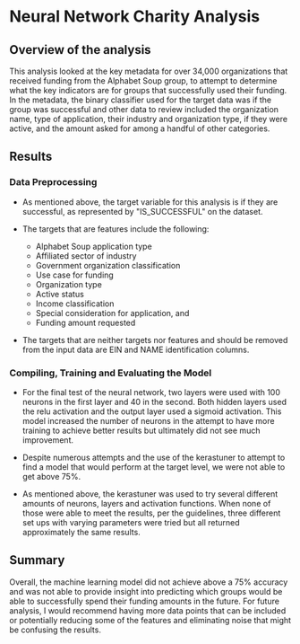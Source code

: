 # Neural Network Charity Analysis

## Overview of the analysis

This analysis looked at the key metadata for over 34,000 organizations that received funding from the Alphabet Soup group, to attempt to determine what the key indicators are for groups that successfully used their funding. In the metadata, the binary classifier used for the target data was if the group was successful and other data to review included the organization name, type of application, their industry and organization type, if they were active, and the amount asked for among a handful of other categories.

## Results

### Data Preprocessing

* As mentioned above, the target variable for this analysis is if they are successful, as represented by "IS_SUCCESSFUL" on the dataset.

* The targets that are features include the following:
  * Alphabet Soup application type
  * Affiliated sector of industry
  * Government organization classification
  * Use case for funding
  * Organization type
  * Active status
  * Income classification
  * Special consideration for application, and
  * Funding amount requested

* The targets that are neither targets nor features and should be removed from the input data are EIN and NAME identification columns.

### Compiling, Training and Evaluating the Model

* For the final test of the neural network, two layers were used with 100 neurons in the first layer and 40 in the second. Both hidden layers used the relu activation and the output layer used a sigmoid activation. This model increased the number of neurons in the attempt to have more training to achieve better results but ultimately did not see much improvement.

* Despite numerous attempts and the use of the kerastuner to attempt to find a model that would perform at the target level, we were not able to get above 75%.

* As mentioned above, the kerastuner was used to try several different amounts of neurons, layers and activation functions. When none of those were able to meet the results, per the guidelines, three different set ups with varying parameters were tried but all returned approximately the same results.

## Summary

Overall, the machine learning model did not achieve above a 75% accuracy and was not able to provide insight into predicting which groups would be able to successfully spend their funding amounts in the future. For future analysis, I would recommend having more data points that can be included or potentially reducing some of the features and eliminating noise that might be confusing the results.
